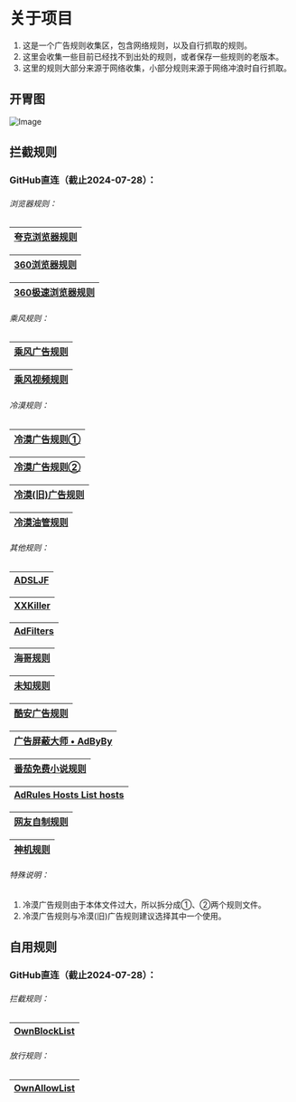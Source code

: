 # 关于项目
1. 这是一个广告规则收集区，包含网络规则，以及自行抓取的规则。
2. 这里会收集一些目前已经找不到出处的规则，或者保存一些规则的老版本。
3. 这里的规则大部分来源于网络收集，小部分规则来源于网络冲浪时自行抓取。


## 开胃图
![Image](https://raw.githubusercontent.com/MkingSakura/MoMoimg/main/MoMo/202211201015854.jpg)


## 拦截规则
### GitHub直连（截止2024-07-28）：

###### 浏览器规则：

|[夸克浏览器规则](https://raw.githubusercontent.com/MkingSakura/AdBlock/main/Rules/QuarkRules.txt)|
|--|

|[360浏览器规则](https://raw.githubusercontent.com/MkingSakura/AdBlock/main/Rules/360Rules.txt)|
|--|

|[360极速浏览器规则](https://raw.githubusercontent.com/MkingSakura/AdBlock/main/Rules/360SpeedBrowserRules.txt)|
|--|

###### 乘风规则：																											

|[乘风广告规则](https://raw.githubusercontent.com/MkingSakura/AdBlock/main/Rules/CfGgRules.txt)|
|--|

|[乘风视频规则](https://raw.githubusercontent.com/MkingSakura/AdBlock/main/Rules/CfSpRules.txt)|
|--|

###### 冷漠规则：

|[冷漠广告规则①](https://raw.githubusercontent.com/MkingSakura/AdBlock/main/Rules/IndifferentRulesPort01.txt)|	
|--|

|[冷漠广告规则②](https://raw.githubusercontent.com/MkingSakura/AdBlock/main/Rules/IndifferentRulesPort02.txt)|
|--|

|[冷漠(旧)广告规则](https://raw.githubusercontent.com/MkingSakura/AdBlock/main/Rules/TrLiRules.txt)|
|--|

|[冷漠油管规则](https://raw.githubusercontent.com/MkingSakura/AdBlock/main/Rules/IndifferentYouTubeRules.txt)|
|--|

###### 其他规则：

|[ADSLJF](https://raw.githubusercontent.com/MkingSakura/AdBlock/main/Rules/ADSLJFRules.txt)|
|--|

|[XXKiller](https://raw.githubusercontent.com/MkingSakura/AdBlock/main/Rules/XXKillerMerge.txt)|
|--|

|[AdFilters](https://raw.githubusercontent.com/MkingSakura/AdBlock/main/Rules/AdFiltersRules.txt)|
|--|

|[海哥规则](https://raw.githubusercontent.com/MkingSakura/AdBlock/main/Rules/OceanMerge.txt)|
|--|

|[未知规则](https://raw.githubusercontent.com/MkingSakura/AdBlock/main/Rules/WzRules.txt)|
|--|

|[酷安广告规则](https://raw.githubusercontent.com/MkingSakura/AdBlock/main/Rules/CoolapkRules.txt)|
|--|

|[广告屏蔽大师 • AdByBy](https://raw.githubusercontent.com/MkingSakura/AdBlock/main/Rules/AdbybyRules.txt)|
|--|

|[番茄免费小说规则](https://raw.githubusercontent.com/MkingSakura/AdBlock/main/Rules/TomatoNovelRules.txt)|
|--|

|[AdRules Hosts List hosts](https://raw.githubusercontent.com/MkingSakura/AdBlock/main/Rules/AdRulesListHosts.txt)|
|--|

|[网友自制规则](https://raw.githubusercontent.com/MkingSakura/AdBlock/main/Rules/NetizensRules.txt)|
|--|

|[神机规则](https://raw.githubusercontent.com/MkingSakura/AdBlock/main/Rules/DivineMachineRules.txt)|
|--|

###### 特殊说明：
1. 冷漠广告规则由于本体文件过大，所以拆分成①、②两个规则文件。
2. 冷漠广告规则与冷漠(旧)广告规则建议选择其中一个使用。


## 自用规则
### GitHub直连（截止2024-07-28）：

###### 拦截规则：

|[OwnBlockList](https://raw.githubusercontent.com/MkingSakura/AdBlock/main/Rules/MyRules/OwnBlockList.txt)|
|--|

###### 放行规则：

|[OwnAllowList](https://raw.githubusercontent.com/MkingSakura/AdBlock/main/Rules/MyRules/OwnAllowList.txt)|
|--|

